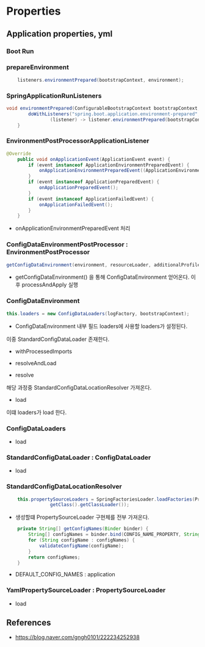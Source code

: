 # Properties

## Application properties, yml

### Boot Run 

### prepareEnvironment
~~~java
	listeners.environmentPrepared(bootstrapContext, environment);
~~~
### SpringApplicationRunListeners

~~~java
void environmentPrepared(ConfigurableBootstrapContext bootstrapContext, ConfigurableEnvironment environment) {
		doWithListeners("spring.boot.application.environment-prepared",
				(listener) -> listener.environmentPrepared(bootstrapContext, environment));
	}
~~~

### EnvironmentPostProcessorApplicationListener

~~~java
@Override
	public void onApplicationEvent(ApplicationEvent event) {
		if (event instanceof ApplicationEnvironmentPreparedEvent) {
			onApplicationEnvironmentPreparedEvent((ApplicationEnvironmentPreparedEvent) event);
		}
		if (event instanceof ApplicationPreparedEvent) {
			onApplicationPreparedEvent();
		}
		if (event instanceof ApplicationFailedEvent) {
			onApplicationFailedEvent();
		}
	}
~~~

- onApplicationEnvironmentPreparedEvent 처리 

### ConfigDataEnvironmentPostProcessor : EnvironmentPostProcessor

~~~java
getConfigDataEnvironment(environment, resourceLoader, additionalProfiles).processAndApply();
~~~

- getConfigDataEnvironment() 을 통해 ConfigDataEnvironment 얻어온다.  이후 processAndApply 실행

### ConfigDataEnvironment

~~~java
this.loaders = new ConfigDataLoaders(logFactory, bootstrapContext);
~~~

- ConfigDataEnvironment 내부 필드 loaders에 사용할 loaders가 설정된다. 

이중 StandardConfigDataLoader 존재한다. 

- withProcessedImports

- resolveAndLoad

- resolve 

해당 과정중 StandardConfigDataLocationResolver 가져온다. 

- load

이떄 loaders가 load 한다. 

### ConfigDataLoaders

- load

### StandardConfigDataLoader : ConfigDataLoader

- load

### StandardConfigDataLocationResolver

~~~java
	this.propertySourceLoaders = SpringFactoriesLoader.loadFactories(PropertySourceLoader.class,
				getClass().getClassLoader());
~~~

- 생성할떄 PropertySourceLoader 구현체를 전부 가져온다. 

~~~java
	private String[] getConfigNames(Binder binder) {
		String[] configNames = binder.bind(CONFIG_NAME_PROPERTY, String[].class).orElse(DEFAULT_CONFIG_NAMES);
		for (String configName : configNames) {
			validateConfigName(configName);
		}
		return configNames;
	}
~~~
-  DEFAULT_CONFIG_NAMES : application

### YamlPropertySourceLoader : PropertySourceLoader

- load 



## References
- https://blog.naver.com/gngh0101/222234252938